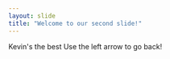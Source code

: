 ```yaml
---
layout: slide
title: "Welcome to our second slide!"
---
```

Kevin's the best
Use the left arrow to go back!
